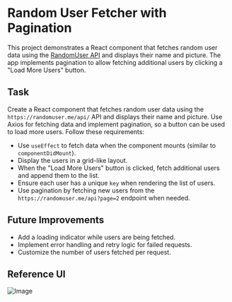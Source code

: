 # Random User Fetcher with Pagination

This project demonstrates a React component that fetches random user data using the [RandomUser API](https://randomuser.me/api/) and displays their name and picture. The app implements pagination to allow fetching additional users by clicking a "Load More Users" button.

## Task

Create a React component that fetches random user data using the `https://randomuser.me/api/` API and displays their name and picture. Use Axios for fetching data and implement pagination, so a button can be used to load more users. Follow these requirements:  
- Use `useEffect` to fetch data when the component mounts (similar to `componentDidMount`).
- Display the users in a grid-like layout.
- When the "Load More Users" button is clicked, fetch additional users and append them to the list.
- Ensure each user has a unique `key` when rendering the list of users.
- Use pagination by fetching new users from the `https://randomuser.me/api?page=2` endpoint when needed.

## Future Improvements

- Add a loading indicator while users are being fetched.
- Implement error handling and retry logic for failed requests.
- Customize the number of users fetched per request.

## Reference UI

![Image](https://utfs.io/f/A8JZzw0Laf9jyvMCIikuNmbLHSZhjdl15eEqAOaxiK6o7wRp)